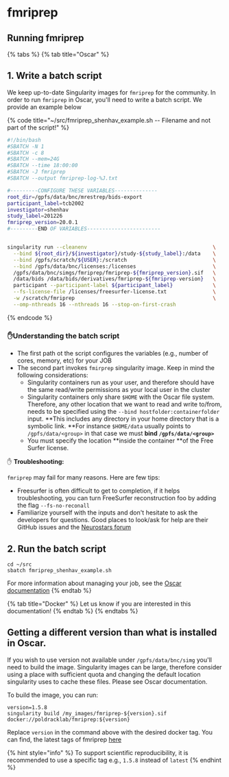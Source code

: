 # fmriprep

## Running fmriprep

{% tabs %}
{% tab title="Oscar" %}
## 1. Write a batch script

We keep up-to-date Singularity images for `fmriprep` for the community. In order to run `fmriprep` in Oscar, you'll need to write a batch script. We provide an example below

{% code title="~/src/fmriprep_shenhav_example.sh -- Filename and not part of the script!" %}
```bash
#!/bin/bash
#SBATCH -N 1
#SBATCH -c 8
#SBATCH --mem=24G
#SBATCH --time 18:00:00
#SBATCH -J fmriprep
#SBATCH --output fmriprep-log-%J.txt

#---------CONFIGURE THESE VARIABLES--------------
root_dir=/gpfs/data/bnc/mrestrep/bids-export
participant_label=tcb2002
investigator=shenhav
study_label=201226
fmriprep_version=20.0.1
#---------END OF VARIABLES------------------------


singularity run --cleanenv                                         \
  --bind ${root_dir}/${investigator}/study-${study_label}:/data    \
  --bind /gpfs/scratch/${USER}:/scratch                            \
  --bind /gpfs/data/bnc/licenses:/licenses                         \
  /gpfs/data/bnc/simgs/fmriprep/fmriprep-${fmriprep_version}.sif   \
  /data/bids /data/bids/derivatives/fmriprep-${fmriprep-version}   \
  participant --participant-label ${participant_label}             \
  --fs-license-file /licenses/freesurfer-license.txt               \
  -w /scratch/fmriprep                                             \
  --omp-nthreads 16 --nthreads 16 --stop-on-first-crash


```
{% endcode %}

### ✋Understanding the batch script

* The first path ot the script configures the variables (e.g., number of cores, memory, etc) for your JOB
* The second part invokes `fmirprep` singularity image. Keep in mind the following considerations:
  * Singularity containers run as your user, and therefore should have the same read/write permissions as your local user in the cluster
  * Singularity containers only share  `$HOME` with the Oscar file system. Therefore, any other location that we want to read and write to/from, needs to be specified using the `--bind hostfolder:containerfolder` input. **This includes any directory in your home directory that is a symbolic link. **For instance `$HOME/data` usually points to  `/gpfs/data/<group>` in that case we must **bind `/gpfs/data/<group>`**
  * You must specify the location **inside the container **of the Free Surfer license.

✋ **Troubleshooting:**

`fmriprep` may fail for many reasons. Here are few tips:

* Freesurfer is often difficult to get to completion, if it helps troubleshooting, you can turn FreeSurfer reconstruction foo by adding the flag `--fs-no-reconall`
* Familiarize yourself with the inputs and don't hesitate to ask the developers for questions. Good places to look/ask for help are their GitHub issues and the [Neurostars forum](https://neurostars.org)

## 2. Run the batch script

```
cd ~/src
sbatch fmriprep_shenhav_example.sh
```

For more information about managing your job, see the [Oscar documentation](https://docs.ccv.brown.edu/oscar/submitting-jobs/managing-jobs)
{% endtab %}

{% tab title="Docker" %}
Let us know if you are interested in this documentation!
{% endtab %}
{% endtabs %}



## Getting a different version than what is installed in Oscar.

If you wish to use version not available under `/gpfs/data/bnc/simg` you'll need to build the image. Singularity images can be large, therefore consider using a place with sufficient quota and changing the default location singularity uses to cache these files. Please see Oscar documentation.

To build the image, you can run:

```
version=1.5.8
singularity build /my_images/fmriprep-${version}.sif docker://poldracklab/fmriprep:${version}
```

Replace `version` in the command above with the desired docker tag. You can find, the latest tags of fmriprep [here](https://hub.docker.com/r/poldracklab/fmriprep/tags)

{% hint style="info" %}
&#x20;To support scientific reproducibility, it is recommended to use a specific tag e.g., `1.5.8` instead of `latest`&#x20;
{% endhint %}
